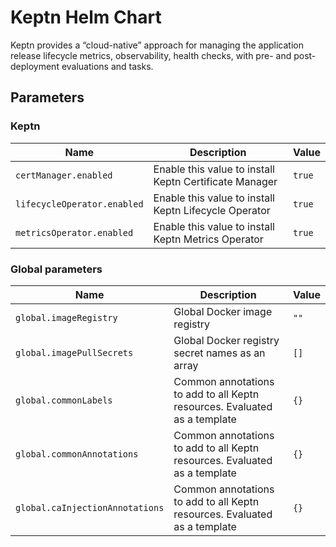 # Keptn Helm Chart

Keptn provides a “cloud-native” approach for managing the application release lifecycle
metrics, observability, health checks, with pre- and post-deployment evaluations and tasks.

<!-- markdownlint-disable MD012 -->

## Parameters

### Keptn

| Name                        | Description                                            | Value  |
| --------------------------- | ------------------------------------------------------ | ------ |
| `certManager.enabled`       | Enable this value to install Keptn Certificate Manager | `true` |
| `lifecycleOperator.enabled` | Enable this value to install Keptn Lifecycle Operator  | `true` |
| `metricsOperator.enabled`   | Enable this value to install Keptn Metrics Operator    | `true` |

### Global parameters

| Name                            | Description                                                               | Value |
| ------------------------------- | ------------------------------------------------------------------------- | ----- |
| `global.imageRegistry`          | Global Docker image registry                                              | `""`  |
| `global.imagePullSecrets`       | Global Docker registry secret names as an array                           | `[]`  |
| `global.commonLabels`           | Common annotations to add to all Keptn resources. Evaluated as a template | `{}`  |
| `global.commonAnnotations`      | Common annotations to add to all Keptn resources. Evaluated as a template | `{}`  |
| `global.caInjectionAnnotations` | Common annotations to add to all Keptn resources. Evaluated as a template | `{}`  |
